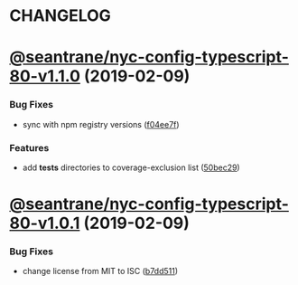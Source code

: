 # CHANGELOG

# [@seantrane/nyc-config-typescript-80-v1.1.0](https://github.com/seantrane/nyc-config/compare/@seantrane/nyc-config-typescript-80-v1.0.1...@seantrane/nyc-config-typescript-80-v1.1.0) (2019-02-09)


### Bug Fixes

* sync with npm registry versions ([f04ee7f](https://github.com/seantrane/nyc-config/commit/f04ee7f))


### Features

* add __tests__ directories to coverage-exclusion list ([50bec29](https://github.com/seantrane/nyc-config/commit/50bec29))

# [@seantrane/nyc-config-typescript-80-v1.0.1](https://github.com/seantrane/nyc-config/compare/@seantrane/nyc-config-typescript-80-v1.0.0...@seantrane/nyc-config-typescript-80-v1.0.1) (2019-02-09)


### Bug Fixes

* change license from MIT to ISC ([b7dd511](https://github.com/seantrane/nyc-config/commit/b7dd511))
